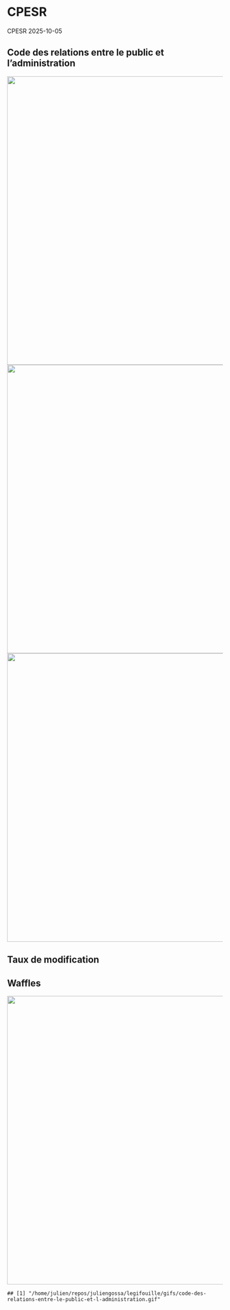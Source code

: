 CPESR
================
CPESR
2025-10-05

## Code des relations entre le public et l’administration

<img src="/home/julien/repos/juliengossa/legifouille/codes/code-des-relations-entre-le-public-et-l-administration/legifouille-code_files/figure-gfm/versions-1.png" width="672" />

<img src="/home/julien/repos/juliengossa/legifouille/codes/code-des-relations-entre-le-public-et-l-administration/legifouille-code_files/figure-gfm/modifications-1.png" width="672" />
<img src="/home/julien/repos/juliengossa/legifouille/codes/code-des-relations-entre-le-public-et-l-administration/legifouille-code_files/figure-gfm/taille_modifications-1.png" width="672" />

## Taux de modification

## Waffles

<img src="/home/julien/repos/juliengossa/legifouille/codes/code-des-relations-entre-le-public-et-l-administration/legifouille-code_files/figure-gfm/unnamed-chunk-4-1.png" width="672" />

    ## [1] "/home/julien/repos/juliengossa/legifouille/gifs/code-des-relations-entre-le-public-et-l-administration.gif"
